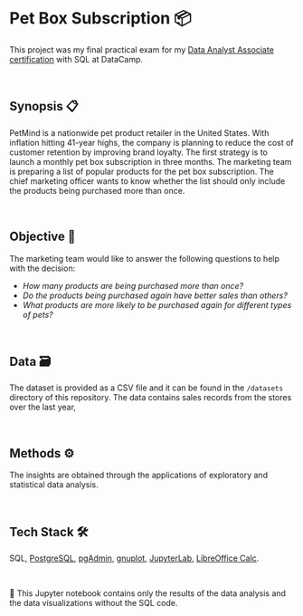 # Pet Box Subscription 📦 



This project was my final practical exam for my [Data Analyst Associate certification](https://www.datacamp.com/certificate/DAA0014151997793) with SQL at DataCamp.

<br/>

## Synopsis :clipboard:

PetMind is a nationwide pet product retailer in the United States. With inflation hitting 41-year highs, the company is planning to reduce the cost of customer retention by improving brand loyalty. The first strategy is to launch a monthly pet box subscription in three months. The marketing team is preparing a list of popular products for the pet box subscription. The chief marketing officer wants to know whether the list should only include the products being purchased more than once.

<br/>

## Objective :dart:

The marketing team would like to answer the following questions to help with the decision:

* _How many products are being purchased more than once?_
* _Do the products being purchased again have better sales than others?_
* _What products are more likely to be purchased again for different types of pets?_

<br/>

## Data :card_file_box:

The dataset is provided as a CSV file and it can be found in the `/datasets` directory of this repository. The data contains sales records from the stores over the last year,

<br/>

## Methods :gear:

The insights are obtained through the applications of exploratory and statistical data analysis.

<br/>

## Tech Stack :hammer_and_wrench:

SQL, [PostgreSQL](https://www.postgresql.org), [pgAdmin](https://www.pgadmin.org), [gnuplot](http://www.gnuplot.info), [JupyterLab](https://jupyter.org), [LibreOffice Calc](https://www.libreoffice.org).

<br/>

:memo: This Jupyter notebook contains only the results of the data analysis and the data visualizations without the SQL code.



